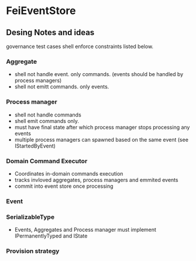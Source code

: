 # FeiEventStore

## Desing Notes and ideas

governance test cases shell enforce constraints listed below.

### Aggregate
* shell not handle event. only commands. (events should be handled by process managers)
* shell not emitt commands. only events.

### Process manager
* shell not handle commands
* shell emit commands only.
* must have final state after which process manager stops processing any events
* multiple process managers can spawned based on the same event (see IStartedByEvent)

### Domain Command Executor
* Coordinates in-domain commands execution
* tracks invloved aggregates, process managers and emmited events
* commit into event store once processing 

### Event

### SerializableType
* Events, Aggregates and Process manager must implement IPermanentlyTyped and IState

### Provision strategy

